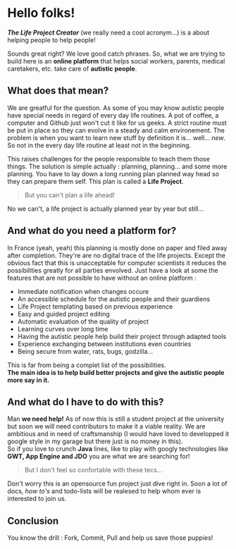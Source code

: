 # Hello folks!

***The Life Project Creator*** (we really need a cool acronym...) is a about helping people to help people!  
  
Sounds great right? We love good catch phrases. So, what we are trying to build here is an **online platform** that helps social workers, parents, medical caretakers, etc. take care of **autistic people**.

## What does that mean?

We are greatful for the question. As some of you may know autistic people have special needs in regard of every day life routines. A pot of coffee, a computer and Github just won't cut it like for us geeks. A strict routine must be put in place so they can evolve in a steady and calm environement. The problem is when you want to learn new stuff by definition it is... well... *new*. So not in the every day life routine at least not in the beginning.
  
This raises challenges for the people responsible to teach them those things. The solution is simple actually : planning, planning... and some more planning. You have to lay down a long running plan planned way head so they can prepare them self. This plan is called a **Life Project**.  

> But you can't plan a life ahead!

No we can't, a life project is actually planned year by year but still...

## And what do you need a platform for?

In France (yeah, yeah) this planning is mostly done on paper and filed away after completion. They're are no digital trace of the life projects. Except the obvious fact that this is unacceptable for computer scientists it reduces the possibilities greatly for all parties envolved. Just have a look at some the features that are not possible to have without an online platform : 

- Immediate notification when changes occure
- An accessible schedule for the autistic people and their guardiens 
- Life Project templating based on previous experience
- Easy and guided project editing
- Automatic evaluation of the quality of project
- Learning curves over long time
- Having the autistic people help build their project through adapted tools
- Experience exchanging between institutions even countries
- Being secure from water, rats, bugs, godzilla...

This is far from being a complet list of the possibilities.   
**The main idea is to help build better projects and give the autistic people more say in it.**

## And what do I have to do with this?

Man **we need help!** As of now this is still a student project at the university but soon we will need contributors to make it a viable reality. We are ambitious and in need of craftsmanship (I would have loved to developped it google style in my garage but there just is no money in this).  
So if you love to crunch **Java** lines, like to play with googly technologies like **GWT, App Engine and JDO** you are what we are searching for!  

> But I don't feel so confortable with these tecs...

Don't worry this is an opensource fun project just dive right in. Soon a lot of docs, *how to's* and todo-lists will be realesed to help whom ever is interested to join us.  

## Conclusion ##

You know the drill : Fork, Commit, Pull and help us save those puppies!

